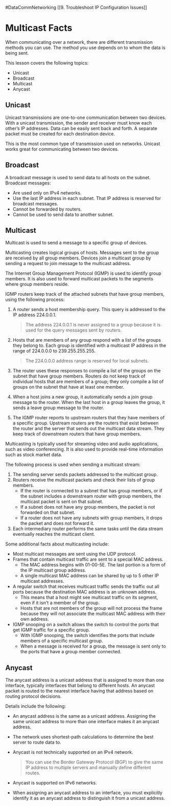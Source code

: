 #DataCommNetworking [[9. Troubleshoot IP Configuration Issues]]
# Multicast Facts
When communicating over a network, there are different transmission methods you can use. The method you use depends on to whom the data is being sent.

This lesson covers the following topics:

-   Unicast
-   Broadcast
-   Multicast
-   Anycast

## Unicast
Unicast transmissions are one-to-one communication between two devices. With a unicast transmission, the sender and receiver must know each other’s IP addresses. Data can be easily sent back and forth. A separate packet must be created for each destination device.

This is the most common type of transmission used on networks. Unicast works great for communicating between two devices.

## Broadcast
A broadcast message is used to send data to all hosts on the subnet. Broadcast messages:

-   Are used only on IPv4 networks.
-   Use the last IP address in each subnet. That IP address is reserved for broadcast messages.
-   Cannot be forwarded by routers.
-   Cannot be used to send data to another subnet.

## Multicast
Multicast is used to send a message to a specific group of devices.

Multicasting creates logical groups of hosts. Messages sent to the group are received by all group members. Devices join a multicast group by sending a request to join message to the multicast address.

The Internet Group Management Protocol (IGMP) is used to identify group members. It is also used to forward multicast packets to the segments where group members reside.

IGMP routers keep track of the attached subnets that have group members, using the following process:

1.  A router sends a host membership query. This query is addressed to the IP address 224.0.0.1.
    
    > The address 224.0.0.1 is never assigned to a group because it is used for the query messages sent by routers.
    
2.  Hosts that are members of any group respond with a list of the groups they belong to. Each group is identified with a multicast IP address in the range of 224.0.0.0 to 239.255.255.255.
    
    > The 224.0.0.0 address range is reserved for local subnets.
    
3.  The router uses these responses to compile a list of the groups on the subnet that have group members. Routers do not keep track of individual hosts that are members of a group; they only compile a list of groups on the subnet that have at least one member.
4.  When a host joins a new group, it automatically sends a join group message to the router. When the last host in a group leaves the group, it sends a leave group message to the router.
5.  The IGMP router reports to upstream routers that they have members of a specific group. Upstream routers are the routers that exist between the router and the server that sends out the multicast data stream. They keep track of downstream routers that have group members.

Multicasting is typically used for streaming video and audio applications, such as video conferencing. It is also used to provide real-time information such as stock market data.

The following process is used when sending a multicast stream:

1.  The sending server sends packets addressed to the multicast group.
2.  Routers receive the multicast packets and check their lists of group members.
    -   If the router is connected to a subnet that has group members, or if the subnet includes a downstream router with group members, the multicast packet is sent on that subnet.
    -   If a subnet does not have any group members, the packet is not forwarded on that subnet.
    -   If a router does not have any subnets with group members, it drops the packet and does not forward it.
3.  Each intermediary router performs the same tasks until the data stream eventually reaches the multicast client.

Some additional facts about multicasting include:

-   Most multicast messages are sent using the UDP protocol.
-   Frames that contain multicast traffic are sent to a special MAC address.
    -   The MAC address begins with 01-00-5E. The last portion is a form of the IP multicast group address.
    -   A single multicast MAC address can be shared by up to 5 other IP multicast addresses.
-   A regular switch that receives multicast traffic sends the traffic out all ports because the destination MAC address is an unknown address.
    -   This means that a host might see multicast traffic on its segment, even if it isn't a member of the group.
    -   Hosts that are not members of the group will not process the frame because they will not associate the multicast MAC address with their own address.
-   IGMP snooping on a switch allows the switch to control the ports that get IGMP traffic for a specific group.
    -   With IGMP snooping, the switch identifies the ports that include members of a specific multicast group.
    -   When a message is received for a group, the message is sent only to the ports that have a group member connected.

## Anycast
The anycast address is a unicast address that is assigned to more than one interface, typically interfaces that belong to different hosts. An anycast packet is routed to the nearest interface having that address based on routing protocol decisions.

Details include the following:

-   An anycast address is the same as a unicast address. Assigning the same unicast address to more than one interface makes it an anycast address.
-   The network uses shortest-path calculations to determine the best server to route data to.
-   Anycast is not technically supported on an IPv4 network.
    
    > You can use the Border Gateway Protocol (BGP) to give the same IP address to multiple servers and manually define different routes.
    
-   Anycast is supported on IPv6 networks.
-   When assigning an anycast address to an interface, you must explicitly identify it as an anycast address to distinguish it from a unicast address.